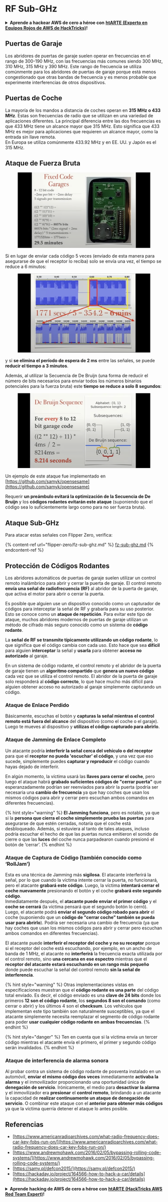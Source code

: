 # RF Sub-GHz

<details>

<summary><strong>Aprende a hackear AWS de cero a héroe con</strong> <a href="https://training.hacktricks.xyz/courses/arte"><strong>htARTE (Experto en Equipos Rojos de AWS de HackTricks)</strong></a><strong>!</strong></summary>

Otras formas de apoyar a HackTricks:

* Si deseas ver tu **empresa anunciada en HackTricks** o **descargar HackTricks en PDF** ¡Consulta los [**PLANES DE SUSCRIPCIÓN**](https://github.com/sponsors/carlospolop)!
* Obtén la [**merchandising oficial de PEASS & HackTricks**](https://peass.creator-spring.com)
* Descubre [**La Familia PEASS**](https://opensea.io/collection/the-peass-family), nuestra colección exclusiva de [**NFTs**](https://opensea.io/collection/the-peass-family)
* **Únete al** 💬 [**grupo de Discord**](https://discord.gg/hRep4RUj7f) o al [**grupo de telegram**](https://t.me/peass) o **síguenos** en **Twitter** 🐦 [**@carlospolopm**](https://twitter.com/hacktricks\_live)**.**
* **Comparte tus trucos de hacking enviando PRs a los repositorios de** [**HackTricks**](https://github.com/carlospolop/hacktricks) y [**HackTricks Cloud**](https://github.com/carlospolop/hacktricks-cloud) en GitHub.

</details>

## Puertas de Garaje

Los abridores de puertas de garaje suelen operar en frecuencias en el rango de 300-190 MHz, con las frecuencias más comunes siendo 300 MHz, 310 MHz, 315 MHz y 390 MHz. Este rango de frecuencia se utiliza comúnmente para los abridores de puertas de garaje porque está menos congestionado que otras bandas de frecuencia y es menos probable que experimente interferencias de otros dispositivos.

## Puertas de Coche

La mayoría de los mandos a distancia de coches operan en **315 MHz o 433 MHz**. Estas son frecuencias de radio que se utilizan en una variedad de aplicaciones diferentes. La principal diferencia entre las dos frecuencias es que 433 MHz tiene un alcance mayor que 315 MHz. Esto significa que 433 MHz es mejor para aplicaciones que requieren un alcance mayor, como la entrada sin llave remota.\
En Europa se utiliza comúnmente 433.92 MHz y en EE. UU. y Japón es el 315 MHz.

## **Ataque de Fuerza Bruta**

<figure><img src="../../.gitbook/assets/image (1084).png" alt=""><figcaption></figcaption></figure>

Si en lugar de enviar cada código 5 veces (enviado de esta manera para asegurarse de que el receptor lo reciba) solo se envía una vez, el tiempo se reduce a 6 minutos:

<figure><img src="../../.gitbook/assets/image (622).png" alt=""><figcaption></figcaption></figure>

y si **se elimina el período de espera de 2 ms** entre las señales, se puede **reducir el tiempo a 3 minutos**.

Además, al utilizar la Secuencia de De Bruijn (una forma de reducir el número de bits necesarios para enviar todos los números binarios potenciales para la fuerza bruta) este **tiempo se reduce a solo 8 segundos**:

<figure><img src="../../.gitbook/assets/image (583).png" alt=""><figcaption></figcaption></figure>

Un ejemplo de este ataque fue implementado en [https://github.com/samyk/opensesame](https://github.com/samyk/opensesame)

Requerir **un preámbulo evitará la optimización de la Secuencia de De Bruijn** y los **códigos rodantes evitarán este ataque** (suponiendo que el código sea lo suficientemente largo como para no ser fuerza bruta).

## Ataque Sub-GHz

Para atacar estas señales con Flipper Zero, verifica:

{% content-ref url="flipper-zero/fz-sub-ghz.md" %}
[fz-sub-ghz.md](flipper-zero/fz-sub-ghz.md)
{% endcontent-ref %}

## Protección de Códigos Rodantes

Los abridores automáticos de puertas de garaje suelen utilizar un control remoto inalámbrico para abrir y cerrar la puerta de garaje. El control remoto **envía una señal de radiofrecuencia (RF)** al abridor de la puerta de garaje, que activa el motor para abrir o cerrar la puerta.

Es posible que alguien use un dispositivo conocido como un capturador de códigos para interceptar la señal de RF y grabarla para su uso posterior. Esto se conoce como un **ataque de repetición**. Para evitar este tipo de ataque, muchos abridores modernos de puertas de garaje utilizan un método de cifrado más seguro conocido como un sistema de **código rodante**.

La **señal de RF se transmite típicamente utilizando un código rodante**, lo que significa que el código cambia con cada uso. Esto hace que sea **difícil** para alguien **interceptar** la señal y **usarla** para obtener **acceso no autorizado** al garaje.

En un sistema de código rodante, el control remoto y el abridor de la puerta de garaje tienen un **algoritmo compartido** que **genera un nuevo código** cada vez que se utiliza el control remoto. El abridor de la puerta de garaje solo responderá al **código correcto**, lo que hace mucho más difícil para alguien obtener acceso no autorizado al garaje simplemente capturando un código.

### **Ataque de Enlace Perdido**

Básicamente, escuchas el botón y **capturas la señal mientras el control remoto está fuera del alcance** del dispositivo (como el coche o el garaje). Luego te mueves al dispositivo y **utilizas el código capturado para abrirlo**.

### Ataque de Jamming de Enlace Completo

Un atacante podría **interferir la señal cerca del vehículo o del receptor** para que el **receptor no pueda 'escuchar' el código**, y una vez que eso sucede, simplemente puedes **capturar y reproducir** el código cuando hayas dejado de interferir.

En algún momento, la víctima usará las **llaves para cerrar el coche**, pero luego el ataque habrá **grabado suficientes códigos de "cerrar puerta"** que esperanzadamente podrían ser reenviados para abrir la puerta (podría ser necesaria una **cambio de frecuencia** ya que hay coches que usan los mismos códigos para abrir y cerrar pero escuchan ambos comandos en diferentes frecuencias).

{% hint style="warning" %}
**El Jamming funciona**, pero es notable, ya que si la **persona que cierra el coche simplemente prueba las puertas** para asegurarse de que estén cerradas, notaría que el coche está desbloqueado. Además, si estuviera al tanto de tales ataques, incluso podría escuchar el hecho de que las puertas nunca emitieron el sonido de cierre o que las **luces** del coche nunca parpadearon cuando presionó el botón de ‘cerrar’.
{% endhint %}

### **Ataque de Captura de Código (también conocido como ‘RollJam’)**

Esta es una técnica de Jamming más **sigilosa**. El atacante interferirá la señal, por lo que cuando la víctima intente cerrar la puerta, no funcionará, pero el atacante **grabará este código**. Luego, la víctima **intentará cerrar el coche nuevamente** presionando el botón y el coche **grabará este segundo código**.\
Inmediatamente después, el **atacante puede enviar el primer código** y el **coche se cerrará** (la víctima pensará que el segundo botón lo cerró). Luego, el atacante podrá **enviar el segundo código robado para abrir** el coche (suponiendo que un **código de "cerrar coche" también se pueda usar para abrirlo**). Podría ser necesaria una cambio de frecuencia (ya que hay coches que usan los mismos códigos para abrir y cerrar pero escuchan ambos comandos en diferentes frecuencias).

El atacante puede **interferir el receptor del coche y no su receptor** porque si el receptor del coche está escuchando, por ejemplo, en un ancho de banda de 1 MHz, el atacante no **interferirá** la frecuencia exacta utilizada por el control remoto, sino **una cercana en ese espectro** mientras que el **receptor del atacante estará escuchando en un rango más pequeño** donde puede escuchar la señal del control remoto **sin la señal de interferencia**.

{% hint style="warning" %}
Otras implementaciones vistas en especificaciones muestran que el **código rodante es una parte** del código total enviado. Es decir, el código enviado es una **clave de 24 bits** donde los primeros **12 son el código rodante**, los **segundos 8 son el comando** (como cerrar o abrir) y los últimos 4 son el **checksum**. Los vehículos que implementan este tipo también son naturalmente susceptibles, ya que el atacante simplemente necesita reemplazar el segmento de código rodante para poder **usar cualquier código rodante en ambas frecuencias**.
{% endhint %}

{% hint style="danger" %}
Ten en cuenta que si la víctima envía un tercer código mientras el atacante envía el primero, el primer y segundo código serán invalidados.
{% endhint %}
### Ataque de interferencia de alarma sonora

Al probar contra un sistema de código rodante de posventa instalado en un automóvil, **enviar el mismo código dos veces** inmediatamente **activaba la alarma** y el inmovilizador proporcionando una oportunidad única de **denegación de servicio**. Irónicamente, el medio para **desactivar la alarma** y el inmovilizador era **presionar** el **control remoto**, brindando a un atacante la capacidad de **realizar continuamente un ataque de denegación de servicio**. O combinar este ataque con el **anterior para obtener más códigos** ya que la víctima querría detener el ataque lo antes posible.

## Referencias

* [https://www.americanradioarchives.com/what-radio-frequency-does-car-key-fobs-run-on/](https://www.americanradioarchives.com/what-radio-frequency-does-car-key-fobs-run-on/)
* [https://www.andrewmohawk.com/2016/02/05/bypassing-rolling-code-systems/](https://www.andrewmohawk.com/2016/02/05/bypassing-rolling-code-systems/)
* [https://samy.pl/defcon2015/](https://samy.pl/defcon2015/)
* [https://hackaday.io/project/164566-how-to-hack-a-car/details](https://hackaday.io/project/164566-how-to-hack-a-car/details)

<details>

<summary><strong>Aprende hacking de AWS de cero a héroe con</strong> <a href="https://training.hacktricks.xyz/courses/arte"><strong>htARTE (HackTricks AWS Red Team Expert)</strong></a><strong>!</strong></summary>

Otras formas de apoyar a HackTricks:

* Si deseas ver tu **empresa anunciada en HackTricks** o **descargar HackTricks en PDF** ¡Consulta los [**PLANES DE SUSCRIPCIÓN**](https://github.com/sponsors/carlospolop)!
* Obtén la [**merchandising oficial de PEASS & HackTricks**](https://peass.creator-spring.com)
* Descubre [**The PEASS Family**](https://opensea.io/collection/the-peass-family), nuestra colección exclusiva de [**NFTs**](https://opensea.io/collection/the-peass-family)
* **Únete al** 💬 [**grupo de Discord**](https://discord.gg/hRep4RUj7f) o al [**grupo de telegram**](https://t.me/peass) o **síguenos** en **Twitter** 🐦 [**@carlospolopm**](https://twitter.com/hacktricks\_live)**.**
* **Comparte tus trucos de hacking enviando PRs a los repositorios de** [**HackTricks**](https://github.com/carlospolop/hacktricks) y [**HackTricks Cloud**](https://github.com/carlospolop/hacktricks-cloud).

</details>
